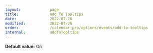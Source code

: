 ```yaml
---
layout:             page
title:              Add To Tooltips
date:               2022-07-26
modified:           2022-07-26
order:              /calendar-pro/options/events/add-to-tooltips
internal:           addToTooltips
---
```

**Default value:** On